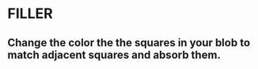 # FILLER

## Change the color the the squares in your blob to match adjacent squares and absorb them.
